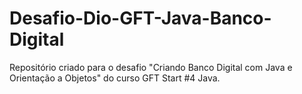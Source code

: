 # Desafio-Dio-GFT-Java-Banco-Digital
Repositório criado para o desafio "Criando Banco Digital com Java e Orientação a Objetos" do curso GFT Start #4 Java.  
